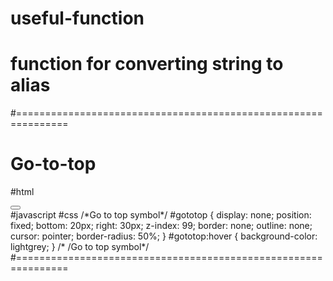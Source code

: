 # useful-function

# function for converting string to alias
<script>
	// Hàm biến đổi string to alias	
	function str2alias(id_src, id_des){
		var str = ($('#' + id_src).val()).trim();
	    str = str.toLowerCase();
	    str = str.replace(/à|á|ạ|ả|ã|ằ|ắ|ặ|ẳ|ẵ|ă|â|ấ|ầ|ậ|ẩ|ẫ/g,"a");
	    str = str.replace(/è|é|ẹ|ẻ|ẽ|ê|ề|ế|ệ|ể|ễ/g,"e");
	    str = str.replace(/í|ì|ị|ỉ|ĩ/g,"i");
	    str = str.replace(/ó|ò|ọ|ỏ|õ|ơ|ớ|ờ|ợ|ở|ỡ|ô|ố|ồ|ộ|ổ|ỗ/g,"o");
	    str = str.replace(/ú|ù|ụ|ủ|ũ|ư|ừ|ứ|ự|ử|ữ/g,"u");
	    str = str.replace(/ý|ỳ|ỵ|ỷ|ỹ/g,"y");
	    str = str.replace(/đ/g,"d");
	    str = str.replace(/[^a-z0-9]+/g, "-")
	              .replace(/^-+|-+$/g, "-")
	              .replace(/^-+|-+$/g, '');
	    var des = document.getElementById(id_des);
	    des.value = str;
	}

</script>

#===============================================================
# Go-to-top
#html
<div>
    <button type="button" class="btn btn-info" id="gototop" title="Go to top"><i class="fa fa-angle-up" aria-hidden="true"></i>
    </button>
</div>
 #javascript
<script>
	// Go to top
	window.onscroll = function() {scrollFunction()};
 	function scrollFunction() {
	    if (document.body.scrollTop > 20 || document.documentElement.scrollTop > 20) {
	        document.getElementById("gototop").style.display = "block";
	    } else {
	        document.getElementById("gototop").style.display = "none";
	    }
	}
	
	$("#gototop").click(function() {
	     $("html, body").animate({ scrollTop: 0 }, "slow");
	     return false;
	});
	//  -/- Go to top
 </script>
 #css
/*Go to top symbol*/
#gototop {
  display: none;
  position: fixed;
  bottom: 20px;
  right: 30px;
  z-index: 99; 
  border: none;
  outline: none;  
  cursor: pointer;  
  border-radius: 50%;
}
 #gototop:hover {
  background-color: lightgrey;
}
/* /Go to top symbol*/
#===============================================================
